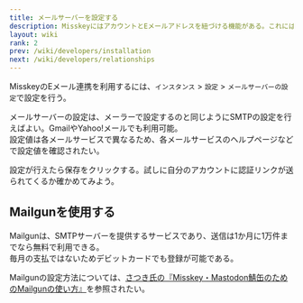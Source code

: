 ```yaml
---
title: メールサーバーを設定する
description: MisskeyにはアカウントとEメールアドレスを紐づける機能がある。これには管理者側での設定が必要。
layout: wiki
rank: 2
prev: /wiki/developers/installation
next: /wiki/developers/relationships
---
```

MisskeyのEメール連携を利用するには、`インスタンス` > `設定` > `メールサーバーの設定`で設定を行う。

メールサーバーの設定は、メーラーで設定するのと同じようにSMTPの設定を行えばよい。GmailやYahoo!メールでも利用可能。  
設定値は各メールサービスで異なるため、各メールサービスのヘルプページなどで設定値を確認されたい。

設定が行えたら保存をクリックする。試しに自分のアカウントに認証リンクが送られてくるか確かめてみよう。

## Mailgunを使用する
Mailgunは、SMTPサーバーを提供するサービスであり、送信は1か月に1万件までなら無料で利用できる。  
毎月の支払ではないためデビットカードでも登録が可能である。

Mailgunの設定方法については、[さつき氏の『Misskey・Mastodon鯖缶のためのMailgunの使い方』](https://qiita.com/u1-liquid/items/9aadd3a057c5629fa79f)を参照されたい。
